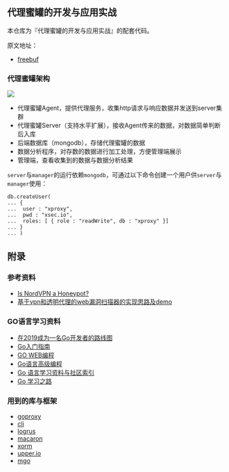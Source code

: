 ## 代理蜜罐的开发与应用实战

本仓库为『代理蜜罐的开发与应用实战』的配套代码。

原文地址：

- [freebuf](https://www.freebuf.com/articles/network/202310.html) 


### 代理蜜罐架构

![](http://docs.xsec.io/images/x-proxy//proxy_honeypot.png)

- 代理蜜罐Agent，提供代理服务，收集http请求与响应数据并发送到server集群
- 代理蜜罐Server（支持水平扩展），接收Agent传来的数据，对数据简单判断后入库
- 后端数据库（mongodb），存储代理蜜罐的数据
- 数据分析程序，对存数的数据进行加工处理，方便管理端展示
- 管理端，查看收集到的数据与数据分析结果

`server`与`manager`的运行依赖`mongodb`，可通过以下命令创建一个用户供`server`与`manager`使用：

```shell
db.createUser(
... {
...  user : "xproxy",
...  pwd : "xsec.io",
...  roles: [ { role : "readWrite", db : "xproxy" }]
... }
... )
```

## 附录

### 参考资料

- [Is NordVPN a Honeypot?](http://vpnscam.com/is-nordvpn-a-honeypot/)
- [基于vpn和透明代理的web漏洞扫描器的实现思路及demo](https://github.com/netxfly/Transparent-Proxy-Scanner)

### GO语言学习资料

- [在2019成为一名Go开发者的路线图](https://github.com/Quorafind/golang-developer-roadmap-cn)
- [Go入门指南](https://github.com/Unknwon/the-way-to-go_ZH_CN)
- [GO WEB编程](https://github.com/astaxie/build-web-application-with-golang)
- [Go语言高级编程](https://github.com/chai2010/advanced-go-programming-book)
- [Go 语言学习资料与社区索引](https://github.com/Unknwon/go-study-index)
- [Go 学习之路](https://github.com/developer-learning/learning-golang)

### 用到的库与框架

- [goproxy](https://github.com/elazarl/goproxy)
- [cli](github.com/urfave/cli)
- [logrus](github.com/sirupsen/logrus)
- [macaron](https://github.com/go-macaron/macaron)
- [xorm](github.com/go-xorm/xorm)
- [upper.io](upper.io/db.v3)
- [mgo](gopkg.in/mgo.v2)
